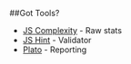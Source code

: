 ##Got Tools?

* [JS Complexity](http://jscomplexity.org/) - Raw stats
* [JS Hint](http://www.jshint.com) - Validator
* [Plato](https://github.com/jsoverson/plato) - Reporting
